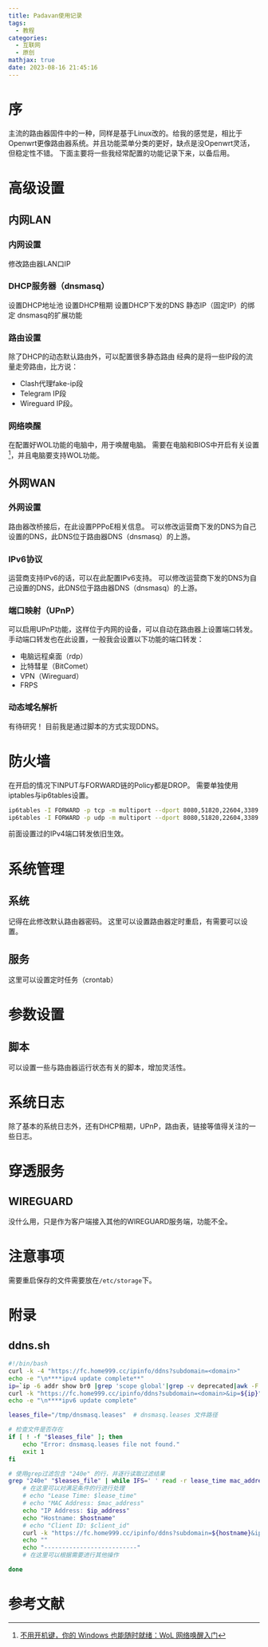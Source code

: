 ```yaml
---
title: Padavan使用记录
tags:
  - 教程
categories:
  - 互联网
  - 原创
mathjax: true
date: 2023-08-16 21:45:16
---
```

# 序
主流的路由器固件中的一种，同样是基于Linux改的。给我的感觉是，相比于Openwrt更像路由器系统。并且功能菜单分类的更好，缺点是没Openwrt灵活，但稳定性不错。
下面主要将一些我经常配置的功能记录下来，以备后用。

# 高级设置
## 内网LAN
### 内网设置
修改路由器LAN口IP

### DHCP服务器（dnsmasq）
设置DHCP地址池
设置DHCP租期
设置DHCP下发的DNS
静态IP（固定IP）的绑定
dnsmasq的扩展功能

### 路由设置
除了DHCP的动态默认路由外，可以配置很多静态路由
经典的是将一些IP段的流量走旁路由，比方说：
 - Clash代理fake-ip段
 - Telegram IP段
 - Wireguard IP段。

### 网络唤醒
在配置好WOL功能的电脑中，用于唤醒电脑。
需要在电脑和BIOS中开启有关设置[^1]，并且电脑要支持WOL功能。

## 外网WAN
### 外网设置
路由器改桥接后，在此设置PPPoE相关信息。
可以修改运营商下发的DNS为自己设置的DNS，此DNS位于路由器DNS（dnsmasq）的上游。
### IPv6协议
运营商支持IPv6的话，可以在此配置IPv6支持。
可以修改运营商下发的DNS为自己设置的DNS，此DNS位于路由器DNS（dnsmasq）的上游。
### 端口映射（UPnP）
可以启用UPnP功能，这样位于内网的设备，可以自动在路由器上设置端口转发。
手动端口转发也在此设置，一般我会设置以下功能的端口转发：
 - 电脑远程桌面（rdp）
 - 比特彗星（BitComet）
 - VPN（Wireguard）
 - FRPS

### 动态域名解析
有待研究！
目前我是通过脚本的方式实现DDNS。

# 防火墙
在开启的情况下INPUT与FORWARD链的Policy都是DROP。
需要单独使用iptables与ip6tables设置。
```bash 在防火墙规则启动后执行
ip6tables -I FORWARD -p tcp -m multiport --dport 8080,51820,22604,3389 -j ACCEPT
ip6tables -I FORWARD -p udp -m multiport --dport 8080,51820,22604,3389 -j ACCEPT
```
前面设置过的IPv4端口转发依旧生效。

# 系统管理
## 系统
记得在此修改默认路由器密码。
这里可以设置路由器定时重启，有需要可以设置。
## 服务
这里可以设置定时任务（crontab）

# 参数设置
## 脚本
可以设置一些与路由器运行状态有关的脚本，增加灵活性。

# 系统日志
除了基本的系统日志外，还有DHCP租期，UPnP，路由表，链接等值得关注的一些日志。

# 穿透服务
## WIREGUARD
没什么用，只是作为客户端接入其他的WIREGUARD服务端，功能不全。

# 注意事项
需要重启保存的文件需要放在`/etc/storage`下。

# 附录
## ddns.sh
```bash /etc/storage/ddns.sh
#!/bin/bash
curl -k -4 "https://fc.home999.cc/ipinfo/ddns?subdomain=<domain>"
echo -e "\n****ipv4 update complete**"
ip=`ip -6 addr show br0 |grep 'scope global'|grep -v deprecated|awk -F '/|inet6 ' 'NR==1{print $2;}'iP`
curl -k "https://fc.home999.cc/ipinfo/ddns?subdomain=<domain>&ip=${ip}"
echo -e "\n****ipv6 update complete"

leases_file="/tmp/dnsmasq.leases"  # dnsmasq.leases 文件路径

# 检查文件是否存在
if [ ! -f "$leases_file" ]; then
    echo "Error: dnsmasq.leases file not found."
    exit 1
fi

# 使用grep过滤包含 "240e" 的行，并逐行读取过滤结果
grep "240e" "$leases_file" | while IFS=' ' read -r lease_time mac_address ip_address hostname client_id; do
    # 在这里可以对满足条件的行进行处理
    # echo "Lease Time: $lease_time"
    # echo "MAC Address: $mac_address"
    echo "IP Address: $ip_address"
    echo "Hostname: $hostname"
    # echo "Client ID: $client_id"
	curl -k "https://fc.home999.cc/ipinfo/ddns?subdomain=${hostname}&ip=${ip_address}"
	echo ""
    echo "--------------------------"
    # 在这里可以根据需要进行其他操作

done
```

# 参考文献
[^1]: [不用开机键，你的 Windows 也能随时就绪：WoL 网络唤醒入门](https://sspai.com/post/67003)